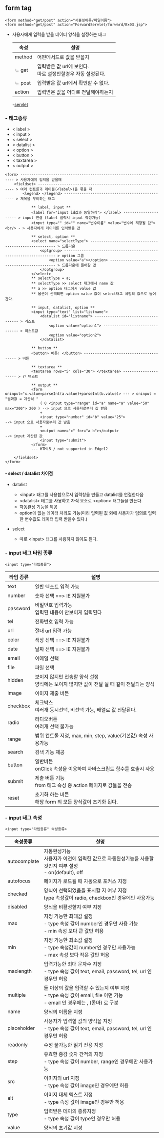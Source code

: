 ## form tag

```
<form method="get/post" action="서블릿이름/파일이름">
<form method="get/post" action="ForwardServlet/forward/Ex03.jsp">
```

- 사용자에게 입력을 받을 데이터 양식을 설정하는 태그

  | 속성    | 설명                                                          |
  | ------- | ------------------------------------------------------------- |
  | method  | 어떤메서드로 값을 받을지                                      |
  | ㄴ get  | 입력받은 값 url에 보인다.<br>따로 설정안할경우 자동 설정된다. |
  | ㄴ post | 입력받은 값 url에서 확인할 수 없다.                           |
  | action  | 입력받은 값을 어디로 전달해야하는지                           |

  -[servlet](https://github.com/hyeah0/SmartWeb_Contents_WebApplication_developer_class/blob/main/5_web/05_jsp/01_servlet.md)

### - 태그종류

- &lt; label &gt;
- &lt; input &gt;
- &lt; select &gt;
- &lt; datalist &gt;
- &lt; option &gt;
- &lt; button &gt;
- &lt; taxtarea &gt;
- &lt; output &gt;

```
<form> ------------------------------------------------------------------- > 사용자에게 입력을 받을때
    <fieldset> ----------------------------------------------------------- > 여러 컨트롤과 레이블(<label>)을 묶을 때
        <legend> </legend> ----------------------------------------------- > 제목을 부여하는 태그

            ** label, input **
            <label for="input id값과 동일하게"> </label> --------------------- > input 연결 (label 클릭시 input 작성가능)
            <input type="" id="" name="변수이름" value="변수에 저장될 값"><br/> - > 사용자에게 데이터를 입력받을 값

            ** select, option **
            <select name="selectType"> ------------------------------------------------------ > 드롭다운
                <optgroup> ------------------------------------------------------------------ > option 그룹
                    <option value="a"></option> --------------------------------------------- > 드롭다운에 들어갈 값
                </optgroup>
            </select>
            ** selectType = a;
            ** selectType >> select 태그에서 name 값
            ** a >> option 태그에서 value 값
            ** 옵션이 선택되면 option value 값이 select태그 네임의 값으로 들어간다.
            
            ** input, datalist, option **
            <input type="text" list="listname">
                <datalist id="listname"> ----------------------------------- > 리스트
                    <option value="option1"> ------------------------------- > 리스트값
                    <option value="option2">
                </datalist>

            ** button **
            <button> 버튼! </button> --------------------------------------- > 버튼

            ** textarea **
            <textarea rows="5" cols="30"> </textarea> --------------------- > 긴 텍스트

            ** output **
            <form oninput="x.value=parseInt(a.value)+parseInt(b.value)> --- > oninput = "결과값 = 계산식 "
                ( 0 <input type="range" id="a" name="a" value="50" max="200"> 200 ) --> input 으로 사용자로부터 값 받음
                +
                <input type="number" id="b" value="25">                             --> input 으로 사용자로부터 값 받음
                =
                <output name="x" for="a b"></output>                                --> input 계산된 값
                <input type="submit">
            </form>
            --- HTML5 / not supported in Edge12

    </fieldset>
</form>
```

#### - select / datalist 차이점

- datalist

  - &lt;input&gt; 태그를 사용함으로서 입력창을 만들고 datalist를 연결한다음
  - &lt;datalist&gt; 태그를 사용하고 자식 요소로 &lt;option&gt; 태그들을 만든다.
  - 자동완성 기능을 제공
  - option에 없는 데이터 처리도 가능(미리 입력된 값 외에 사용자가 임의로 입력한 변수값도 데이터 입력 받을수 있다.)

- select
  - 따로 &lt;input&gt; 태그를 사용하지 않아도 된다.

### - input 태그 타입 종류

```
<input type="타입종류">
```

| 타입 종류 | 설명                                                                                          |
| --------- | --------------------------------------------------------------------------------------------- |
| text      | 일반 텍스트 입력 가능                                                                         |
| number    | 숫자 선택 ==> IE 지원불가                                                                     |
| password  | 비밀번호 입력가능<br>입력된 내용이 안보이게 입력된다                                          |
| tel       | 전화번호 입력 가능                                                                            |
| url       | 절대 url 입력 가능                                                                            |
| color     | 색상 선택 ==> IE 지원불가                                                                     |
| date      | 날짜 선택 ==> IE 지원불가                                                                     |
| email     | 이메일 선택                                                                                   |
| file      | 파일 선택                                                                                     |
| hidden    | 보이지 않지만 전송할 양식 설정 <br> 양식에는 보이지 않지만 값이 전달 될 때 같이 전달되는 양식 |
| image     | 이미지 제출 버튼                                                                              |
| checkbox  | 체크박스 <br>여러개 동시선택, 비선택 가능, 배열로 값 전달된다.                                |
| radio     | 라디오버튼<br>여러개 선택 불가능                                                              |
| range     | 범위 컨트롤 지정, max, min, step, value(기본값) 속성 사용가능                                 |
| search    | 검색 기능 제공                                                                                |
| button    | 일반버튼 <br>onClick 속성을 이용하여 자바스크립트 함수를 호출시 사용                          |
| submit    | 제출 버튼 기능<br> from 태그 속성 중 action 페이지로 값들을 전송                              |
| reset     | 초기화 하는 버튼<br> 해당 form 의 모든 양식값이 초기화 된다.                                  |

### - input 태그 속성

```
<input type="타입종류" 속성종류>
```

| 속성종류     | 설명                                                                                                                        |
| ------------ | --------------------------------------------------------------------------------------------------------------------------- |
| autocomplate | 자동완성기능 <br>사용자가 이전에 입력한 값으로 자동완성기능을 사용할 것인지 여부 설정 <br>- on(default), off                |
| autofocus    | 페이지가 로드될 때 자동으로 포커스 지정                                                                                     |
| checked      | 양식이 선택되었음을 표시할 지 여부 지정<br>type 속성값이 radio, checkbox인 경우에만 사용가능                                |
| disabled     | 양식을 비활성할지 여부 지정                                                                                                 |
| max          | 지정 가능한 최대값 설정<br>- type 속성 값이 number인 경우만 사용 가능 <br>- min 속성 보다 큰 값만 허용                      |
| min          | 지정 가능한 최소값 설정<br>- type 속성값이 number인 경우만 사용가능<br>- max 속성 보다 작은 값만 허용                       |
| maxlength    | 입력가능한 최대 문자수 지정<br>- type 속성 값이 text, email, password, tel, url 인 경우만 허용                              |
| multiple     | 둘 이상의 값을 입력할 수 있는지 여부 지정<br>- type 속성 값이 email, file 이면 가능<br>- email 인 경우에는 , (콤마) 로 구분 |
| name         | 양식의 이름을 지정                                                                                                          |
| placeholder  | 사용자가 입력할 값의 양식을 지정<br>- type 속성 값이 text, email, password, tel, url 인 경우만 허용                         |
| readonly     | 수정 불가능한 읽기 전용 지정                                                                                                |
| step         | 유효한 증감 숫자 간격의 지정<br>- type 속성 값이 number, range인 경우에만 사용가능                                          |
| src          | 이미지의 url 지정<br>- type 속성 값이 image인 경우에만 허용                                                                 |
| alt          | 이미지 대체 텍스트 지정<br>- type 속성 값이 image인 경우만 허용                                                             |
| type         | 입력받은 데이의 종류지정<br>- type 속성 값이 type인 경우만 허용                                                             |
| value        | 양식의 초기값 지정                                                                                                          |
